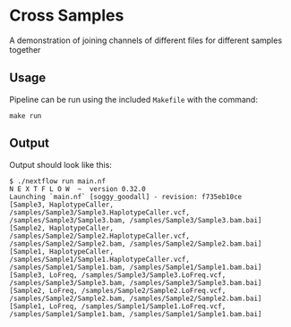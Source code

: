 # Cross Samples

A demonstration of joining channels of different files for different samples together

## Usage

Pipeline can be run using the included `Makefile` with the command:

```
make run
```

## Output

Output should look like this:

```
$ ./nextflow run main.nf
N E X T F L O W  ~  version 0.32.0
Launching `main.nf` [soggy_goodall] - revision: f735eb10ce
[Sample3, HaplotypeCaller, /samples/Sample3/Sample3.HaplotypeCaller.vcf, /samples/Sample3/Sample3.bam, /samples/Sample3/Sample3.bam.bai]
[Sample2, HaplotypeCaller, /samples/Sample2/Sample2.HaplotypeCaller.vcf, /samples/Sample2/Sample2.bam, /samples/Sample2/Sample2.bam.bai]
[Sample1, HaplotypeCaller, /samples/Sample1/Sample1.HaplotypeCaller.vcf, /samples/Sample1/Sample1.bam, /samples/Sample1/Sample1.bam.bai]
[Sample3, LoFreq, /samples/Sample3/Sample3.LoFreq.vcf, /samples/Sample3/Sample3.bam, /samples/Sample3/Sample3.bam.bai]
[Sample2, LoFreq, /samples/Sample2/Sample2.LoFreq.vcf, /samples/Sample2/Sample2.bam, /samples/Sample2/Sample2.bam.bai]
[Sample1, LoFreq, /samples/Sample1/Sample1.LoFreq.vcf, /samples/Sample1/Sample1.bam, /samples/Sample1/Sample1.bam.bai]
```
